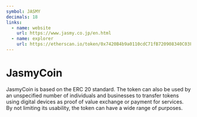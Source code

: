 ```yaml
---
symbol: JASMY
decimals: 18
links:
  - name: website
    url: https://www.jasmy.co.jp/en.html
  - name: explorer
    url: https://etherscan.io/token/0x7420B4b9a0110cdC71fB720908340C03F9Bc03EC
---
```


# JasmyCoin

JasmyCoin is based on the ERC 20 standard. The token can also be used by an unspecified number of individuals and businesses to transfer tokens using digital devices as proof of value exchange or payment for services. By not limiting its usability, the token can have a wide range of purposes.
